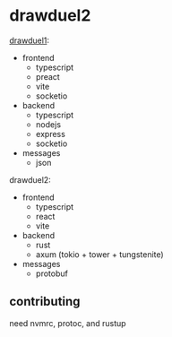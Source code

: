 # drawduel2

[drawduel1](https://github.com/pretzelhammer/drawduel):

-   frontend
    -   typescript
    -   preact
    -   vite
    -   socketio
-   backend
    -   typescript
    -   nodejs
    -   express
    -   socketio
-   messages
    -   json

drawduel2:

-   frontend
    -   typescript
    -   react
    -   vite
-   backend
    -   rust
    -   axum (tokio + tower + tungstenite)
-   messages
    -   protobuf

## contributing

need nvmrc, protoc, and rustup
